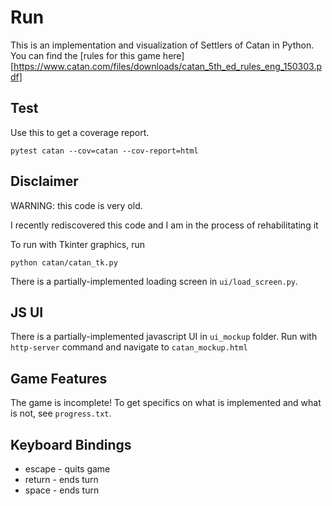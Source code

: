 # Run

This is an implementation and visualization of Settlers of Catan in Python.
You can find the [rules for this game here][https://www.catan.com/files/downloads/catan_5th_ed_rules_eng_150303.pdf]

## Test

Use this to get a coverage report.

```
pytest catan --cov=catan --cov-report=html
```

## Disclaimer

WARNING: this code is very old.

I recently rediscovered this code and I am in the process of rehabilitating it

To run with Tkinter graphics, run

```
python catan/catan_tk.py
```

There is a partially-implemented loading screen in `ui/load_screen.py`.

## JS UI

There is a partially-implemented javascript UI in `ui_mockup` folder. Run with `http-server` command and navigate to `catan_mockup.html`

## Game Features

The game is incomplete! To get specifics on what is implemented and what is not, see `progress.txt`.

## Keyboard Bindings

- escape - quits game
- return - ends turn
- space - ends turn